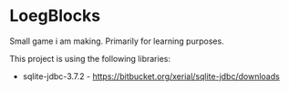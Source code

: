 LoegBlocks
==========

Small game i am making. Primarily for learning purposes.

This project is using the following libraries:

* sqlite-jdbc-3.7.2 - https://bitbucket.org/xerial/sqlite-jdbc/downloads
